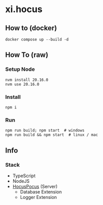 # xi.hocus
## How to (docker)
```
docker compose up --build -d
```

## How To (raw)
### Setup Node
```
nvm install 20.16.0
nvm use 20.16.0
```

### Install
```
npm i
```

### Run
```
npm run build; npm start  # windows
npm run build && npm start  # linux / mac
```

## Info
### Stack
- TypeScript
- NodeJS
- [HocusPocus](https://tiptap.dev/docs/hocuspocus) (Server)
  - Database Extension
  - Logger Extension
